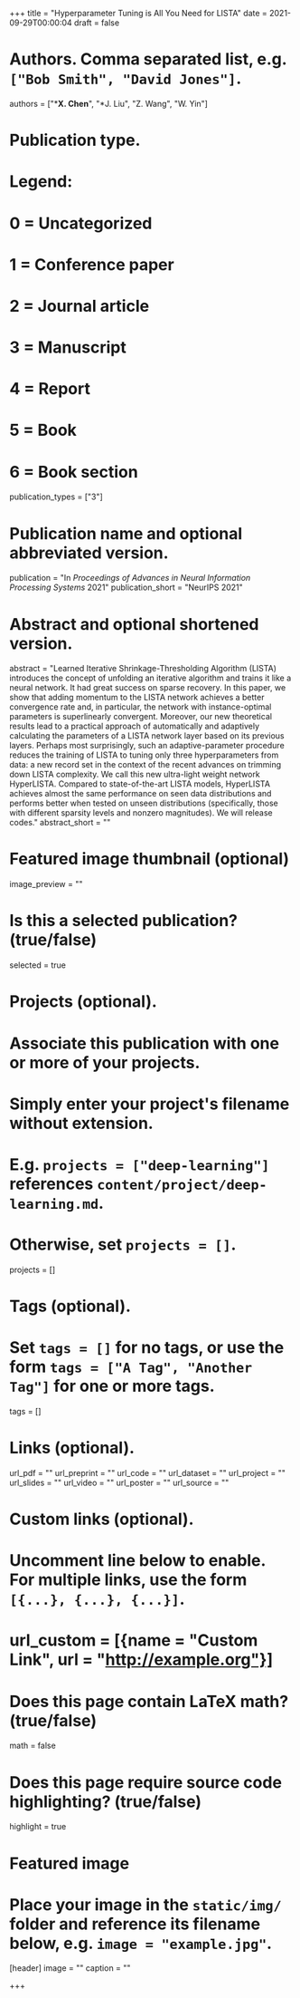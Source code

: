 +++
title = "Hyperparameter Tuning is All You Need for LISTA"
date = 2021-09-29T00:00:04
draft = false

# Authors. Comma separated list, e.g. `["Bob Smith", "David Jones"]`.
authors = ["***X. Chen**", "*J. Liu", "Z. Wang", "W. Yin"]

# Publication type.
# Legend:
# 0 = Uncategorized
# 1 = Conference paper
# 2 = Journal article
# 3 = Manuscript
# 4 = Report
# 5 = Book
# 6 = Book section
publication_types = ["3"]

# Publication name and optional abbreviated version.
publication = "In *Proceedings of Advances in Neural Information Processing Systems* 2021"
publication_short = "NeurIPS 2021"

# Abstract and optional shortened version.
abstract = "Learned Iterative Shrinkage-Thresholding Algorithm (LISTA) introduces the concept of unfolding an iterative algorithm and trains it like a neural network. It had great success on sparse recovery. In this paper, we show that adding momentum to the LISTA network achieves a better convergence rate and, in particular, the network with instance-optimal parameters is superlinearly convergent. Moreover, our new theoretical results lead to a practical approach of automatically and adaptively calculating the parameters of a LISTA network layer based on its previous layers. Perhaps most surprisingly, such an adaptive-parameter procedure reduces the training of LISTA to tuning only three hyperparameters from data: a new record set in the context of the recent advances on trimming down LISTA complexity. We call this new ultra-light weight network HyperLISTA. Compared to state-of-the-art LISTA models, HyperLISTA achieves almost the same performance on seen data distributions and performs better when tested on unseen distributions (specifically, those with different sparsity levels and nonzero magnitudes). We will release codes."
abstract_short = ""

# Featured image thumbnail (optional)
image_preview = ""

# Is this a selected publication? (true/false)
selected = true

# Projects (optional).
#   Associate this publication with one or more of your projects.
#   Simply enter your project's filename without extension.
#   E.g. `projects = ["deep-learning"]` references `content/project/deep-learning.md`.
#   Otherwise, set `projects = []`.
projects = []

# Tags (optional).
#   Set `tags = []` for no tags, or use the form `tags = ["A Tag", "Another Tag"]` for one or more tags.
tags = []

# Links (optional).
url_pdf = ""
url_preprint = ""
url_code = ""
url_dataset = ""
url_project = ""
url_slides = ""
url_video = ""
url_poster = ""
url_source = ""

# Custom links (optional).
#   Uncomment line below to enable. For multiple links, use the form `[{...}, {...}, {...}]`.
# url_custom = [{name = "Custom Link", url = "http://example.org"}]

# Does this page contain LaTeX math? (true/false)
math = false

# Does this page require source code highlighting? (true/false)
highlight = true

# Featured image
# Place your image in the `static/img/` folder and reference its filename below, e.g. `image = "example.jpg"`.
[header]
image = ""
caption = ""

+++
